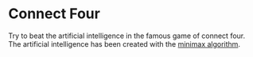 # Connect Four

Try to beat the artificial intelligence in the famous game of connect four. The artificial intelligence has been created with the [minimax algorithm](https://fr.wikipedia.org/wiki/Algorithme_minimax).
